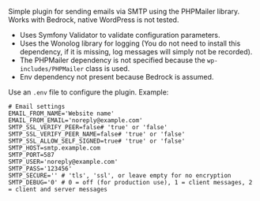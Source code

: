 Simple plugin for sending emails via SMTP using the PHPMailer library.  
Works with Bedrock, native WordPress is not tested.

- Uses Symfony Validator to validate configuration parameters.
- Uses the Wonolog library for logging (You do not need to install this dependency, if it is missing, log messages will simply not be recorded).
- The PHPMailer dependency is not specified because the `wp-includes/PHPMailer` class is used.
- Env dependency not present because Bedrock is assumed.

Use an `.env` file to configure the plugin. Example:

```
# Email settings
EMAIL_FROM_NAME='Website name'
EMAIL_FROM_EMAIL='noreply@example.com'
SMTP_SSL_VERIFY_PEER=false# 'true' or 'false'
SMTP_SSL_VERIFY_PEER_NAME=false# 'true' or 'false'
SMTP_SSL_ALLOW_SELF_SIGNED=true# 'true' or 'false'
SMTP_HOST=smtp.example.com
SMTP_PORT=587
SMTP_USER='noreply@example.com'
SMTP_PASS='123456'
SMTP_SECURE='' # 'tls', 'ssl', or leave empty for no encryption
SMTP_DEBUG='0' # 0 = off (for production use), 1 = client messages, 2 = client and server messages
```
